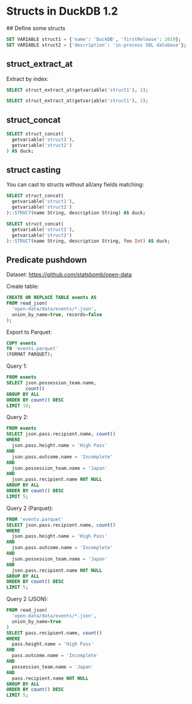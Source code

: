 # Structs in DuckDB 1.2

## Define some structs

```sql
SET VARIABLE struct1 = {'name': 'DuckDB', 'firstRelease': 2019};
SET VARIABLE struct2 = {'description': 'in-process SQL database'};
```

## struct_extract_at

Extract by index:

```sql
SELECT struct_extract_at(getvariable('struct1'), 1);
```

```sql
SELECT struct_extract_at(getvariable('struct1'), 2);
```

## struct_concat

```sql
SELECT struct_concat(
  getvariable('struct1'), 
  getvariable('struct2')
) AS duck;
```


## struct casting

You can cast to structs without all/any fields matching:

```sql
SELECT struct_concat(
  getvariable('struct1'), 
  getvariable('struct2')
)::STRUCT(name String, description String) AS duck;
```

```sql
SELECT struct_concat(
  getvariable('struct1'), 
  getvariable('struct2')
)::STRUCT(name String, description String, foo Int) AS duck;
```

## Predicate pushdown

Dataset: https://github.com/statsbomb/open-data

Create table:

```sql
CREATE OR REPLACE TABLE events AS
FROM read_json(
  'open-data/data/events/*.json',
  union_by_name=true, records=false
);
```

Export to Parquet:

```sql
COPY events 
TO 'events.parquet' 
(FORMAT PARQUET);
```

Query 1:

```sql
FROM events
SELECT json.possession_team.name, 
       count()
GROUP BY ALL
ORDER BY count() DESC
LIMIT 10;
```

Query 2:

```sql
FROM events
SELECT json.pass.recipient.name, count()
WHERE
  json.pass.height.name = 'High Pass'
AND
  json.pass.outcome.name = 'Incomplete'
AND 
  json.possession_team.name = 'Japan'
AND
  json.pass.recipient.name NOT NULL
GROUP BY ALL
ORDER BY count() DESC
LIMIT 5;
```

Query 2 (Parquet):

```sql
FROM 'events.parquet'
SELECT json.pass.recipient.name, count()
WHERE
  json.pass.height.name = 'High Pass'
AND
  json.pass.outcome.name = 'Incomplete'
AND 
  json.possession_team.name = 'Japan'
AND
  json.pass.recipient.name NOT NULL
GROUP BY ALL
ORDER BY count() DESC
LIMIT 5;
```

Query 2 (JSON):

```sql
FROM read_json(
  'open-data/data/events/*.json',
  union_by_name=true
)
SELECT pass.recipient.name, count()
WHERE
  pass.height.name = 'High Pass'
AND
  pass.outcome.name = 'Incomplete'
AND 
  possession_team.name = 'Japan'
AND
  pass.recipient.name NOT NULL
GROUP BY ALL
ORDER BY count() DESC
LIMIT 5;
```
